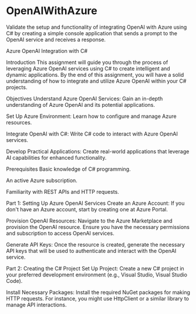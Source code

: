 # OpenAIWithAzure
Validate the setup and functionality of integrating OpenAI with Azure using C# by creating a simple console application that sends a prompt to the OpenAI service and receives a response.

Azure OpenAI Integration with C#

Introduction
 This assignment will guide you through the process of leveraging Azure OpenAI services using C# to create intelligent and dynamic applications. By the end of this assignment, you will have a solid understanding of how to integrate and utilize Azure OpenAI within your C# projects.

Objectives
Understand Azure OpenAI Services: Gain an in-depth understanding of Azure OpenAI and its potential applications.

Set Up Azure Environment: Learn how to configure and manage Azure resources.

Integrate OpenAI with C#: Write C# code to interact with Azure OpenAI services.

Develop Practical Applications: Create real-world applications that leverage AI capabilities for enhanced functionality.

Prerequisites
Basic knowledge of C# programming.

An active Azure subscription.

Familiarity with REST APIs and HTTP requests.

Part 1: Setting Up Azure OpenAI Services
Create an Azure Account: If you don't have an Azure account, start by creating one at Azure Portal.

Provision OpenAI Resources: Navigate to the Azure Marketplace and provision the OpenAI resource. Ensure you have the necessary permissions and subscription to access OpenAI services.

Generate API Keys: Once the resource is created, generate the necessary API keys that will be used to authenticate and interact with the OpenAI service.

Part 2: Creating the C# Project
Set Up Project: Create a new C# project in your preferred development environment (e.g., Visual Studio, Visual Studio Code).

Install Necessary Packages: Install the required NuGet packages for making HTTP requests. For instance, you might use HttpClient or a similar library to manage API interactions.
